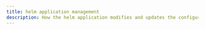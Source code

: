 ```yaml
---
title: helm application management
description: How the helm application modifies and updates the configuration
---
```


